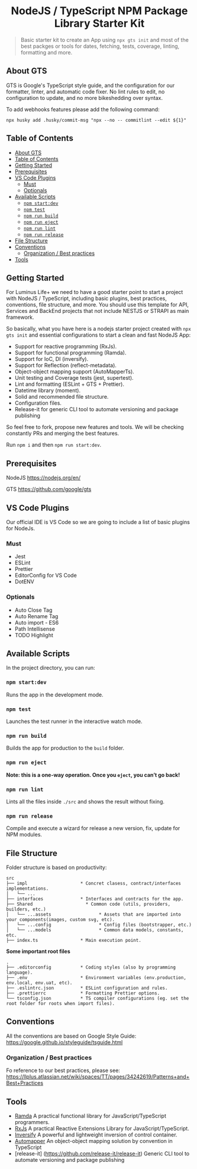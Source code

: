 <h1 align="center">
  NodeJS / TypeScript NPM Package Library Starter Kit 
</h1>

> Basic starter kit to create an App using `npx gts init` and most of the best packges or tools for dates, fetching, tests, coverage, linting, formatting and more.

## About GTS

GTS is Google's TypeScript style guide, and the configuration for our formatter, linter, and automatic code fixer. No lint rules to edit, no configuration to update, and no more bikeshedding over syntax.

To add webhooks features please add the following command:

`npx husky add .husky/commit-msg "npx --no -- commitlint --edit ${1}"`

## Table of Contents

- [About GTS](#about-gts)
- [Table of Contents](#table-of-contents)
- [Getting Started](#getting-started)
- [Prerequisites](#prerequisites)
- [VS Code Plugins](#vs-code-plugins)
  - [Must](#must)
  - [Optionals](#optionals)
- [Available Scripts](#available-scripts)
  - [`npm start:dev`](#npm-startdev)
  - [`npm test`](#npm-test)
  - [`npm run build`](#npm-run-build)
  - [`npm run eject`](#npm-run-eject)
  - [`npm run lint`](#npm-run-lint)
  - [`npm run release`](#npm-run-release)
- [File Structure](#file-structure)
- [Conventions](#conventions)
  - [Organization / Best practices](#organization--best-practices)
- [Tools](#tools)

## Getting Started

For Luminus Life+ we need to have a good starter point to start a project with NodeJS / TypeScript, including basic plugins, best practices, conventions, file structure, and more. You should use this template for API, Services and BackEnd projects that not include NESTJS or STRAPI as main framework.

So basically, what you have here is a nodejs starter project created with `npx gts init` and essential configurations to start a clean and fast NodeJS App:

- Support for reactive programming (RxJs).
- Support for functional programming (Ramda).
- Support for IoC, DI (inversify).
- Support for Reflection (reflect-metadata).
- Object-object mapping support (AutoMapperTs).
- Unit testing and Coverage tests (jest, supertest).
- Lint and formatting (ESLint + GTS + Prettier).
- Datetime library (moment).
- Solid and recommended file structure.
- Configuration files.
- Release-it for generic CLI tool to automate versioning and package publishing

So feel free to fork, propose new features and tools. We will be checking constantly PRs and merging the best features.

Run `npm i` and then `npm run start:dev`.

## Prerequisites

NodeJS
https://nodejs.org/en/

GTS
https://github.com/google/gts

## VS Code Plugins

Our official IDE is VS Code so we are going to include a list of basic plugins for NodeJs.

### Must

- Jest
- ESLint
- Prettier
- EditorConfig for VS Code
- DotENV

### Optionals

- Auto Close Tag
- Auto Rename Tag
- Auto import - ES6
- Path Intellisense
- TODO Highlight

## Available Scripts

In the project directory, you can run:

### `npm start:dev`

Runs the app in the development mode.<br>

### `npm test`

Launches the test runner in the interactive watch mode.<br>

### `npm run build`

Builds the app for production to the `build` folder.<br>

### `npm run eject`

**Note: this is a one-way operation. Once you `eject`, you can’t go back!**

### `npm run lint`

Lints all the files inside `./src` and shows the result without fixing.

### `npm run release`

Compile and execute a wizard for release a new version, fix, update for NPM modules.

## File Structure

Folder structure is based on productivity:

```text
src
├── impl                    * Concret clasess, contract/interfaces implementations.
│   └── ...
├── interfaces              * Interfaces and contracts for the app.
├── Shared                    * Common code (utils, providers, builders, etc.)
│   └── ...assets                  * Assets that are imported into your components(images, custom svg, etc).
│   └── ...config                  * Config files (bootstrapper, etc.)
│   └── ...models                  * Common data models, constants, etc.
├── index.ts                * Main execution point.
```

**Some important root files**

```text
.
├── .editorconfig           * Coding styles (also by programming language).
├── .env                    * Environment variables (env.production, env.local, env.uat, etc).
├── .eslintrc.json          * ESLint configuration and rules.
├── .prettierrc             * Formatting Prettier options.
└── tsconfig.json           * TS compiler configurations (eg. set the root folder for roots when import files).
```

## Conventions

All the conventions are based on Google Style Guide: https://google.github.io/styleguide/tsguide.html

### Organization / Best practices

Fo reference to our best practices, please see: https://llplus.atlassian.net/wiki/spaces/TT/pages/34242619/Patterns+and+Best+Practices

## Tools

- [Ramda](https://ramdajs.com/) A practical functional library for JavaScript/TypeScript programmers.
- [RxJs](https://rxjs.dev/) A practical Reactive Extensions Library for JavaScript/TypeScript.
- [Inversify](https://inversify.io/) A powerful and lightweight inversion of control container.
- [Automapper](https://automapperts.netlify.app/) An object-object mapping solution by convention in TypeScript
- [release-it] (https://github.com/release-it/release-it) Generic CLI tool to automate versioning and package publishing
